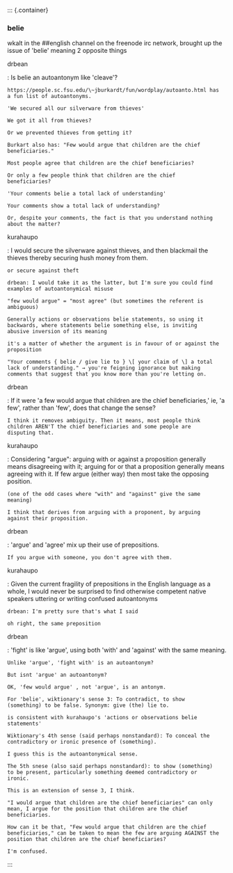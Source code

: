 ::: {.container}
### belie

wkalt in the \#\#english channel on the freenode irc network, brought up
the issue of 'belie' meaning 2 opposite things

drbean

:   Is belie an autoantonym like 'cleave'?

    https://people.sc.fsu.edu/\~jburkardt/fun/wordplay/autoanto.html has
    a fun list of autoantonyms.

    'We secured all our silverware from thieves'

    We got it all from thieves?

    Or we prevented thieves from getting it?

    Burkart also has: "Few would argue that children are the chief
    beneficiaries."

    Most people agree that children are the chief beneficiaries?

    Or only a few people think that children are the chief
    beneficiaries?

    'Your comments belie a total lack of understanding'

    Your comments show a total lack of understanding?

    Or, despite your comments, the fact is that you understand nothing
    about the matter?

kurahaupo

:   I would secure the silverware against thieves, and then blackmail
    the thieves thereby securing hush money from them.

    or secure against theft

    drbean: I would take it as the latter, but I'm sure you could find
    examples of autoantonymical misuse

    "few would argue" = "most agree" (but sometimes the referent is
    ambiguous)

    Generally actions or observations belie statements, so using it
    backwards, where statements belie something else, is inviting
    abusive inversion of its meaning

    it's a matter of whether the argument is in favour of or against the
    proposition

    "Your comments { belie / give lie to } \[ your claim of \] a total
    lack of understanding." → you're feigning ignorance but making
    comments that suggest that you know more than you're letting on.

drbean

:   If it were 'a few would argue that children are the chief
    beneficiaries,' ie, 'a few', rather than 'few', does that change the
    sense?

    I think it removes ambiguity. Then it means, most people think
    children AREN'T the chief beneficiaries and some people are
    disputing that.

kurahaupo

:   Considering "argue": arguing with or against a proposition generally
    means disagreeing with it; arguing for or that a proposition
    generally means agreeing with it. If few argue (either way) then
    most take the opposing position.

    (one of the odd cases where "with" and "against" give the same
    meaning)

    I think that derives from arguing with a proponent, by arguing
    against their proposition.

drbean

:   'argue' and 'agree' mix up their use of prepositions.

    If you argue with someone, you don't agree with them.

kurahaupo

:   Given the current fragility of prepositions in the English language
    as a whole, I would never be surprised to find otherwise competent
    native speakers uttering or writing confused autoantonyms

    drbean: I'm pretty sure that's what I said

    oh right, the same preposition

drbean

:   'fight' is like 'argue', using both 'with' and 'against' with the
    same meaning.

    Unlike 'argue', 'fight with' is an autoantonym?

    But isnt 'argue' an autoantonym?

    OK, 'few would argue' , not 'argue', is an antonym.

    For 'belie', wiktionary's sense 3: To contradict, to show
    (something) to be false. Synonym: give (the) lie to.

    is consistent with kurahaupo's 'actions or observations belie
    statements'

    Wiktionary's 4th sense (said perhaps nonstandard): To conceal the
    contradictory or ironic presence of (something).

    I guess this is the autoantonymical sense.

    The 5th snese (also said perhaps nonstandard): to show (something)
    to be present, particularly something deemed contradictory or
    ironic.

    This is an extension of sense 3, I think.

    "I would argue that children are the chief beneficiaries" can only
    mean, I argue for the position that children are the chief
    beneficiaries.

    How can it be that, "Few would argue that children are the chief
    beneficiaries," can be taken to mean the few are arguing AGAINST the
    position that children are the chief beneficiaries?

    I'm confused.
:::
